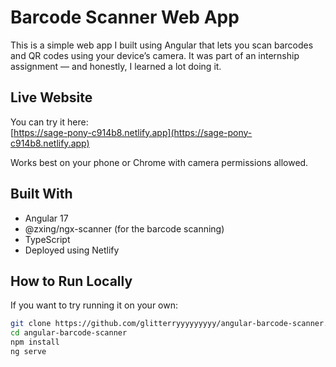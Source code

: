 # Barcode Scanner Web App

This is a simple web app I built using Angular that lets you scan barcodes and QR codes using your device’s camera. It was part of an internship assignment — and honestly, I learned a lot doing it.

##  Live Website

You can try it here:  
[https://sage-pony-c914b8.netlify.app](https://sage-pony-c914b8.netlify.app)

Works best on your phone or Chrome with camera permissions allowed.

## Built With

- Angular 17
- @zxing/ngx-scanner (for the barcode scanning)
- TypeScript
- Deployed using Netlify

##  How to Run Locally

If you want to try running it on your own:

```bash
git clone https://github.com/glitterryyyyyyyyy/angular-barcode-scanner.git
cd angular-barcode-scanner
npm install
ng serve
